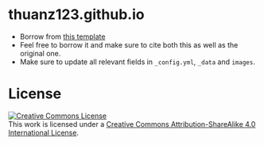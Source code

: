 # thuanz123.github.io

- Borrow from [this template](https://github.com/keunhong/keunhong.github.io)
- Feel free to borrow it and make sure to cite both this as well as the original one.
- Make sure to update all relevant fields in `_config.yml`, `_data` and `images`.

# License
<a rel="license" href="http://creativecommons.org/licenses/by-sa/4.0/"><img alt="Creative Commons License" style="border-width:0" src="https://i.creativecommons.org/l/by-sa/4.0/88x31.png" /></a><br />This work is licensed under a <a rel="license" href="http://creativecommons.org/licenses/by-sa/4.0/">Creative Commons Attribution-ShareAlike 4.0 International License</a>.


